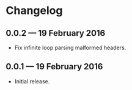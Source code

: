 # Changelog

## 0.0.2 — 19 February 2016

- Fix infinite loop parsing malformed headers.

## 0.0.1 — 19 February 2016

- Initial release.
